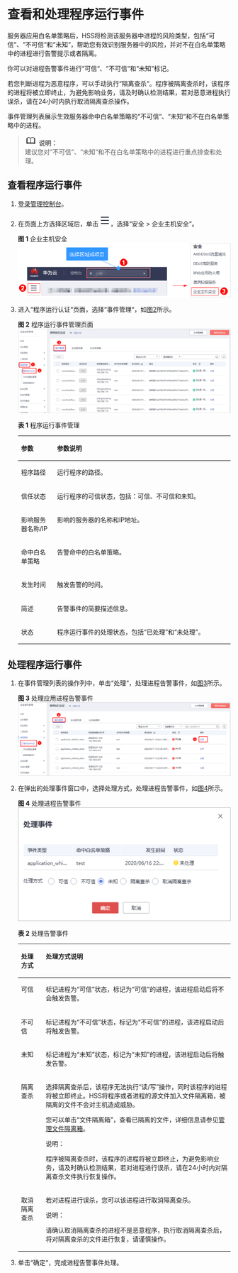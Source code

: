 # 查看和处理程序运行事件<a name="hss_01_0055"></a>

服务器应用白名单策略后，HSS将检测该服务器中进程的风险类型，包括“可信“、“不可信“和“未知“，帮助您有效识别服务器中的风险，并对不在白名单策略中的进程进行告警提示或者隔离。

你可以对进程告警事件进行“可信“、“不可信“和“未知“标记。

若您判断进程为恶意程序，可以手动执行“隔离查杀“。程序被隔离查杀时，该程序的进程将被立即终止，为避免影响业务，请及时确认检测结果，若对恶意进程执行误杀，请在24小时内执行取消隔离查杀操作。

事件管理列表展示生效服务器命中白名单策略的“不可信“、“未知“和不在白名单策略中的进程。

>![](public_sys-resources/icon-note.gif) **说明：**   
>建议您对“不可信“、“未知“和不在白名单策略中的进程进行重点排查和处理。  

## 查看程序运行事件<a name="section14590215112313"></a>

1.  [登录管理控制台](https://console.huaweicloud.com)。
2.  在页面上方选择区域后，单击![](figures/icon-servicelist.png)，选择“安全  \>  企业主机安全“。

    **图 1**  企业主机安全<a name="hss_01_0229_fig1271516227232"></a>  
    ![](figures/企业主机安全.png "企业主机安全")

3.  进入“程序运行认证“页面，选择“事件管理“，如[图2](#fig105477442559)所示。

    **图 2**  程序运行事件管理页面<a name="fig105477442559"></a>  
    ![](figures/程序运行事件管理页面.png "程序运行事件管理页面")

    **表 1**  程序运行事件管理

    <a name="table3242161318569"></a>
    <table><thead align="left"><tr id="row124313131566"><th class="cellrowborder" valign="top" width="16.919999999999998%" id="mcps1.2.3.1.1"><p id="p182431113145610"><a name="p182431113145610"></a><a name="p182431113145610"></a>参数</p>
    </th>
    <th class="cellrowborder" valign="top" width="83.08%" id="mcps1.2.3.1.2"><p id="p7243121325614"><a name="p7243121325614"></a><a name="p7243121325614"></a>参数说明</p>
    </th>
    </tr>
    </thead>
    <tbody><tr id="row524331355617"><td class="cellrowborder" valign="top" width="16.919999999999998%" headers="mcps1.2.3.1.1 "><p id="p1244181316568"><a name="p1244181316568"></a><a name="p1244181316568"></a>程序路径</p>
    </td>
    <td class="cellrowborder" valign="top" width="83.08%" headers="mcps1.2.3.1.2 "><p id="p724471305615"><a name="p724471305615"></a><a name="p724471305615"></a>运行程序的路径。</p>
    </td>
    </tr>
    <tr id="row917312531616"><td class="cellrowborder" valign="top" width="16.919999999999998%" headers="mcps1.2.3.1.1 "><p id="p8174855167"><a name="p8174855167"></a><a name="p8174855167"></a>信任状态</p>
    </td>
    <td class="cellrowborder" valign="top" width="83.08%" headers="mcps1.2.3.1.2 "><p id="p1517475171612"><a name="p1517475171612"></a><a name="p1517475171612"></a>运行程序的可信状态，包括：可信、不可信和未知。</p>
    </td>
    </tr>
    <tr id="row13244141319566"><td class="cellrowborder" valign="top" width="16.919999999999998%" headers="mcps1.2.3.1.1 "><p id="p12449133566"><a name="p12449133566"></a><a name="p12449133566"></a>影响服务器名称/IP</p>
    </td>
    <td class="cellrowborder" valign="top" width="83.08%" headers="mcps1.2.3.1.2 "><p id="p4244121325614"><a name="p4244121325614"></a><a name="p4244121325614"></a>影响的服务器的名称和IP地址。</p>
    </td>
    </tr>
    <tr id="row12441313175615"><td class="cellrowborder" valign="top" width="16.919999999999998%" headers="mcps1.2.3.1.1 "><p id="p18244121305611"><a name="p18244121305611"></a><a name="p18244121305611"></a>命中白名单策略</p>
    </td>
    <td class="cellrowborder" valign="top" width="83.08%" headers="mcps1.2.3.1.2 "><p id="p1424415135565"><a name="p1424415135565"></a><a name="p1424415135565"></a>告警命中的白名单策略。</p>
    </td>
    </tr>
    <tr id="row156021245718"><td class="cellrowborder" valign="top" width="16.919999999999998%" headers="mcps1.2.3.1.1 "><p id="p1361131235720"><a name="p1361131235720"></a><a name="p1361131235720"></a>发生时间</p>
    </td>
    <td class="cellrowborder" valign="top" width="83.08%" headers="mcps1.2.3.1.2 "><p id="p14614129575"><a name="p14614129575"></a><a name="p14614129575"></a>触发告警的时间。</p>
    </td>
    </tr>
    <tr id="row20587172171713"><td class="cellrowborder" valign="top" width="16.919999999999998%" headers="mcps1.2.3.1.1 "><p id="p14723134519433"><a name="p14723134519433"></a><a name="p14723134519433"></a>简述</p>
    </td>
    <td class="cellrowborder" valign="top" width="83.08%" headers="mcps1.2.3.1.2 "><p id="p18723194514435"><a name="p18723194514435"></a><a name="p18723194514435"></a>告警事件的简要描述信息。</p>
    </td>
    </tr>
    <tr id="row144161328185719"><td class="cellrowborder" valign="top" width="16.919999999999998%" headers="mcps1.2.3.1.1 "><p id="p124161028125716"><a name="p124161028125716"></a><a name="p124161028125716"></a>状态</p>
    </td>
    <td class="cellrowborder" valign="top" width="83.08%" headers="mcps1.2.3.1.2 "><p id="p1416112835713"><a name="p1416112835713"></a><a name="p1416112835713"></a>程序运行事件的处理状态，包括<span class="parmvalue" id="parmvalue177941756131112"><a name="parmvalue177941756131112"></a><a name="parmvalue177941756131112"></a>“已处理”</span>和<span class="parmvalue" id="parmvalue10309659141118"><a name="parmvalue10309659141118"></a><a name="parmvalue10309659141118"></a>“未处理”</span>。</p>
    </td>
    </tr>
    </tbody>
    </table>


## 处理程序运行事件<a name="section4340842207"></a>

1.  在事件管理列表的操作列中，单击“处理“，处理进程告警事件，如[图3](#fig166134391595)所示。

    **图 3**  处理应用进程告警事件<a name="fig166134391595"></a>  
    ![](figures/处理应用进程告警事件.png "处理应用进程告警事件")

2.  在弹出的处理事件窗口中，选择处理方式，处理进程告警事件，如[图4](#fig1076611917129)所示。

    **图 4**  处理进程告警事件<a name="fig1076611917129"></a>  
    ![](figures/处理进程告警事件.png "处理进程告警事件")

    **表 2**  处理告警事件

    <a name="table20951474115"></a>
    <table><thead align="left"><tr id="row13941676119"><th class="cellrowborder" valign="top" width="11.600000000000001%" id="mcps1.2.3.1.1"><p id="p16941170114"><a name="p16941170114"></a><a name="p16941170114"></a>处理方式</p>
    </th>
    <th class="cellrowborder" valign="top" width="88.4%" id="mcps1.2.3.1.2"><p id="p1294971118"><a name="p1294971118"></a><a name="p1294971118"></a>处理方式说明</p>
    </th>
    </tr>
    </thead>
    <tbody><tr id="row09414718116"><td class="cellrowborder" valign="top" width="11.600000000000001%" headers="mcps1.2.3.1.1 "><p id="p0940711111"><a name="p0940711111"></a><a name="p0940711111"></a>可信</p>
    </td>
    <td class="cellrowborder" valign="top" width="88.4%" headers="mcps1.2.3.1.2 "><p id="p119410714111"><a name="p119410714111"></a><a name="p119410714111"></a>标记进程为<span class="parmvalue" id="parmvalue620051593017"><a name="parmvalue620051593017"></a><a name="parmvalue620051593017"></a>“可信”</span>状态，标记为<span class="parmvalue" id="parmvalue674144693110"><a name="parmvalue674144693110"></a><a name="parmvalue674144693110"></a>“可信”</span>的进程，该进程启动后将不会触发告警。</p>
    </td>
    </tr>
    <tr id="row4942711115"><td class="cellrowborder" valign="top" width="11.600000000000001%" headers="mcps1.2.3.1.1 "><p id="p094570118"><a name="p094570118"></a><a name="p094570118"></a>不可信</p>
    </td>
    <td class="cellrowborder" valign="top" width="88.4%" headers="mcps1.2.3.1.2 "><p id="p5942771119"><a name="p5942771119"></a><a name="p5942771119"></a>标记进程为<span class="parmvalue" id="parmvalue1029623917313"><a name="parmvalue1029623917313"></a><a name="parmvalue1029623917313"></a>“不可信”</span>状态，标记为<span class="parmvalue" id="parmvalue23944814302"><a name="parmvalue23944814302"></a><a name="parmvalue23944814302"></a>“不可信”</span>的进程，该进程启动后将触发告警。</p>
    </td>
    </tr>
    <tr id="row79420719113"><td class="cellrowborder" valign="top" width="11.600000000000001%" headers="mcps1.2.3.1.1 "><p id="p7943761110"><a name="p7943761110"></a><a name="p7943761110"></a>未知</p>
    </td>
    <td class="cellrowborder" valign="top" width="88.4%" headers="mcps1.2.3.1.2 "><p id="p10945751112"><a name="p10945751112"></a><a name="p10945751112"></a>标记进程为<span class="parmvalue" id="parmvalue16481236113116"><a name="parmvalue16481236113116"></a><a name="parmvalue16481236113116"></a>“未知”</span>状态，标记为<span class="parmvalue" id="parmvalue113721445183017"><a name="parmvalue113721445183017"></a><a name="parmvalue113721445183017"></a>“未知”</span>的进程，该进程启动后将触发告警。</p>
    </td>
    </tr>
    <tr id="row6954761119"><td class="cellrowborder" valign="top" width="11.600000000000001%" headers="mcps1.2.3.1.1 "><p id="p199418718118"><a name="p199418718118"></a><a name="p199418718118"></a>隔离查杀</p>
    </td>
    <td class="cellrowborder" valign="top" width="88.4%" headers="mcps1.2.3.1.2 "><p id="p4951672116"><a name="p4951672116"></a><a name="p4951672116"></a>选择隔离查杀后，该程序无法执行<span class="parmvalue" id="parmvalue20951873115"><a name="parmvalue20951873115"></a><a name="parmvalue20951873115"></a>“读/写”</span>操作，同时该程序的进程将被立即终止。HSS将程序或者进程的源文件加入文件隔离箱，被隔离的文件不会对主机造成威胁。</p>
    <p id="p15954718117"><a name="p15954718117"></a><a name="p15954718117"></a>您可以单击<span class="uicontrol" id="uicontrol149516710115"><a name="uicontrol149516710115"></a><a name="uicontrol149516710115"></a>“文件隔离箱”</span>，查看已隔离的文件，详细信息请参见<a href="管理文件隔离箱.md">管理文件隔离箱</a>。</p>
    <div class="note" id="note595078112"><a name="note595078112"></a><a name="note595078112"></a><span class="notetitle"> 说明： </span><div class="notebody"><p id="p199515712111"><a name="p199515712111"></a><a name="p199515712111"></a>程序被隔离查杀时，该程序的进程将被立即终止，为避免影响业务，请及时确认检测结果，若对进程进行误杀，请在24小时内对隔离查杀文件执行恢复操作。</p>
    </div></div>
    </td>
    </tr>
    <tr id="row595177101118"><td class="cellrowborder" valign="top" width="11.600000000000001%" headers="mcps1.2.3.1.1 "><p id="p12953791116"><a name="p12953791116"></a><a name="p12953791116"></a>取消隔离查杀</p>
    </td>
    <td class="cellrowborder" valign="top" width="88.4%" headers="mcps1.2.3.1.2 "><p id="p99510711119"><a name="p99510711119"></a><a name="p99510711119"></a>若对进程进行误杀，您可以该进程进行取消隔离查杀。</p>
    <div class="note" id="note683663332319"><a name="note683663332319"></a><a name="note683663332319"></a><span class="notetitle"> 说明： </span><div class="notebody"><p id="p108361633132317"><a name="p108361633132317"></a><a name="p108361633132317"></a>请确认取消隔离查杀的进程不是恶意程序，执行取消隔离查杀后，将对隔离查杀的文件进行恢复，请谨慎操作。</p>
    </div></div>
    </td>
    </tr>
    </tbody>
    </table>

3.  单击“确定“，完成进程告警事件处理。

